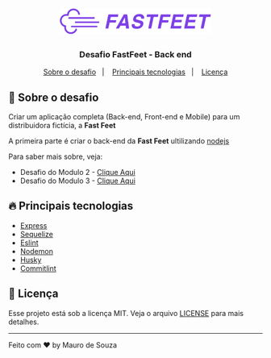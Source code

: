 <h1 align="center">
  <img alt="Fastfeet" title="Fastfeet" src=".github/logo.png" width="300px" />
</h1>

<h3 align="center">
  Desafio FastFeet - Back end
</h3>

<p align="center">
  <a href="#rocket-sobre-o-desafio">Sobre o desafio</a>&nbsp;&nbsp;&nbsp;|&nbsp;&nbsp;&nbsp;
  <a href="#fire-pricipais-tecnologias">Principais tecnologias</a>&nbsp;&nbsp;&nbsp;|&nbsp;&nbsp;&nbsp;
  <a href="#memo-licença">Licença</a>
</p>

## :rocket: Sobre o desafio

Criar um aplicação completa (Back-end, Front-end e Mobile) para um distribuidora fictícia, a **Fast Feet**

A primeira parte é criar o back-end da **Fast Feet** ultilizando [nodejs](https://nodejs.org/en/)

Para saber mais sobre, veja:

- Desafio do Modulo 2 - [Clique Aqui](https://github.com/Rocketseat/bootcamp-gostack-desafio-02/blob/master/README.md#desafio-02-iniciando-aplicação)
- Desafio do Modulo 3 - [Clique Aqui](https://github.com/Rocketseat/bootcamp-gostack-desafio-03/blob/master/README.md#desafio-03-continuando-aplicação)

## **:fire: Principais tecnologias**

- [Express]()
- [Sequelize]()
- [Eslint]()
- [Nodemon]()
- [Husky]()
- [Commitlint]()

## **:memo: Licença**

Esse projeto está sob a licença MIT. Veja o arquivo [LICENSE](LICENSE.md) para mais detalhes.

---
Feito com :heart: by Mauro de Souza
